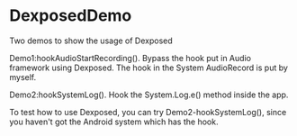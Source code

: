 # DexposedDemo
Two demos to show the usage of Dexposed

Demo1:hookAudioStartRecording(). Bypass the hook put in Audio framework using Dexposed. The hook in the System AudioRecord is put by myself.

Demo2:hookSystemLog(). Hook the System.Log.e() method inside the app. 

To test how to use Dexposed, you can try Demo2-hookSystemLog(), since you haven't got the Android system which has the hook.
